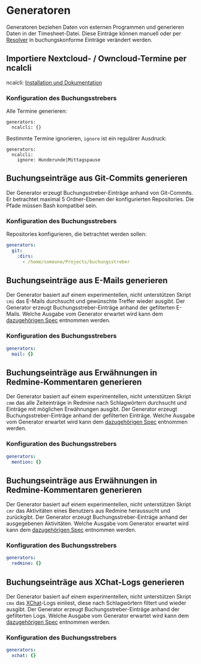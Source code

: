 # Generatoren

Generatoren beziehen Daten von externen Programmen und generieren 
Daten in der Timesheet-Datei. Diese Einträge können manuell oder per 
[Resolver][resolver] in buchungskonforme Einträge verändert werden.

  [resolver]: resolver.md

## Importiere Nextcloud- / Owncloud-Termine per ncalcli

ncalcli: [Installation und Dokumentation](https://github.com/BuJo/ncalcli)

### Konfiguration des Buchungsstrebers

Alle Termine generieren:
````
generators:
  ncalcli: {}
````

Bestimmte Termine ignorieren, `ignore` ist ein regulärer Ausdruck:
````
generators:
  ncalcli:
    ignore: Hunderunde|Mittagspause
````

## Buchungseinträge aus Git-Commits generieren

Der Generator erzeugt Buchungsstreber-Einträge anhand von Git-Commits.
Er betrachtet maximal 5 Ordner-Ebenen der konfigurierten Repositories.
Die Pfade müssen Bash kompatibel sein.

### Konfiguration des Buchungsstrebers

Repositories konfigurieren, die betrachtet werden sollen:
````yaml
generators:
  git:
    :dirs:
      - /home/someone/Projects/buchungsstreber
````

## Buchungseinträge aus E-Mails generieren

Der Generator basiert auf einem experimentellen, nicht unterstützen Skript `cmi`
das E-Mails durchsucht und gewünschte Treffer wieder ausgibt.
Der Generator erzeugt Buchungsstreber-Einträge anhand der gefilterten E-Mails.
Welche Ausgabe vom Generator erwartet wird kann dem
[dazugehörigen Spec](spec/generator/mail_spec.rb) entnommen werden.

### Konfiguration des Buchungsstrebers

````yaml
generators:
  mail: {}
````

## Buchungseinträge aus Erwähnungen in Redmine-Kommentaren generieren

Der Generator basiert auf einem experimentellen, nicht unterstützen Skript `cmm`
das alle Zeiteinträge in Redmine nach Schlagwörtern durchsucht und Einträge mit
möglichen Erwähnungen ausgibt. 
Der Generator erzeugt Buchungsstreber-Einträge anhand der gefilterten Einträge.
Welche Ausgabe vom Generator erwartet wird kann dem
[dazugehörigen Spec](spec/generator/mention_spec.rb) entnommen werden.

### Konfiguration des Buchungsstrebers

````yaml
generators:
  mention: {}
````

## Buchungseinträge aus Erwähnungen in Redmine-Kommentaren generieren

Der Generator basiert auf einem experimentellen, nicht unterstützen Skript `cmr`
das Aktivitäten eines Benutzers aus Redmine heraussucht und zurückgibt.
Der Generator erzeugt Buchungsstreber-Einträge anhand der ausgegebenen
Aktivitäten.
Welche Ausgabe vom Generator erwartet wird kann dem
[dazugehörigen Spec](spec/generator/redmine_spec.rb) entnommen werden.

### Konfiguration des Buchungsstrebers

````yaml
generators:
  redmine: {}
````

## Buchungseinträge aus XChat-Logs generieren

Der Generator basiert auf einem experimentellen, nicht unterstützen Skript `cmx`
das [XChat](http://xchat.org/)-Logs einliest, diese nach Schlagwörtern filtert 
und wieder ausgibt.
Der Generator erzeugt Buchungsstreber-Einträge anhand der gefilterten Logs. 
Welche Ausgabe vom Generator erwartet wird kann dem
[dazugehörigen Spec](spec/generator/xchat_spec.rb) entnommen werden.

### Konfiguration des Buchungsstrebers

````yaml
generators:
  xchat: {}
````
